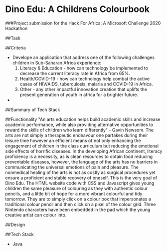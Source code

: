 # Dino Edu: A Childrens Colourbook

###Project submission for the Hack For Africa: A Microsoft Challenge 2020 Hackathon 

##Task


##Criteria
 - Develope an application that address one of the following challenges children in Sub-Saharan Africa experience: 
      1. Literacy & Education - how can technology be implemented to decrease the current literacy rate in Africa from 65%. 
      2. Health/COVID-19 - how can technology help combat the active cases of HIV/AIDS, tuberculosis, malaria and COVID-19 in Africa. 
      3. Other - any other impactful innovation creation that uplifts the present generation of youth in africa for a brighter future. 
 - 
 
##Summary of Tech Stack

##Functionality
"An arts education helps build academic skills and increase academic performance, while also providing alternative opportunities to reward the skills of children who learn differently" - Gavin Newsom. The arts are not simply a therapeutic endeavour one partakes during their leisure time however an efficient means of not only enhancing the engagement of children in the class curriculum but reducing the emotional side effects of horrific diseases. In the developing African continent, literacy proficiency is a necessity, as is clean resources to obtain food reducing preventable diseases, however, the language of the arts has no barriers in communicating the universal emotions of pain and pleasure. The nonmedical healing of the arts is not as costly as surgical procedures yet ensure a proficient and stable recovery of oneself. This is the very goal of Dino Edu. The HTML website code with CSS and Javascript gives young children the same pleasure of colouring as they with authentic colour pencils, and a little bit of hope for a more vibrant colourful and tidy tomorrow. They are to simply click on a colour box that impersonates a traditional colour pencil and then click on a pixel of the colour grid. Three Nintendo characters have been embedded in the pad which the young creative artist can colour into. 

##Design

##Tech Stack
- Java
